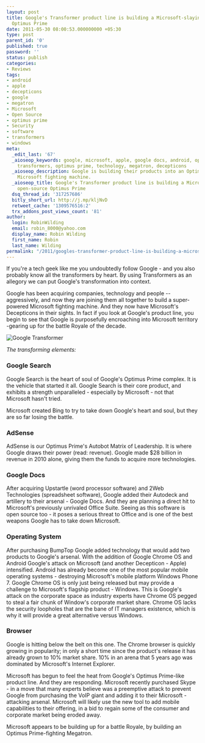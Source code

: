 ```yaml
---
layout: post
title: Google's Transformer product line is building a Microsoft-slaying open-source
  Optimus Prime
date: 2011-05-30 08:00:53.000000000 +05:30
type: post
parent_id: '0'
published: true
password: ''
status: publish
categories:
- Reviews
tags:
- android
- apple
- decepticons
- google
- megatron
- Microsoft
- Open Source
- optimus prime
- Security
- software
- transformers
- windows
meta:
  _edit_last: '67'
  _aioseop_keywords: google, microsoft, apple, google docs, android, open source,
    transformers, optimus prime, technology, megatron, decepticons
  _aioseop_description: Google is building their products into an Optimus Prime-like
    Microsoft fighting machine.
  _aioseop_title: Google's Transformer product line is building a Microsoft-slaying
    open-source Optimus Prime
  dsq_thread_id: '317257686'
  bitly_short_url: http://j.mp/kljNvD
  retweet_cache: '1309576516:2'
  trx_addons_post_views_count: '81'
author:
  login: RobinWilding
  email: robin_8000@yahoo.com
  display_name: Robin Wilding
  first_name: Robin
  last_name: Wilding
permalink: "/2011/googles-transformer-product-line-is-building-a-microsoft-slaying-open-source-optimus-prime/"
---
```

<p>If you're a tech geek like me you undoubtedly follow Google - and you also probably know all the transformers by heart. By using Transformers as an allegory we can put Google's transformation into context. </p>
<p>Google has been acquiring companies, technology and people -- aggressively, and now they are joining them all together to build a super-powered Microsoft fighting machine. And they now have Microsoft's Decepticons in their sights. In fact if you look at Google's product line, you begin to see that Google is purposefully encroaching into Microsoft territory -gearing up for the battle Royale of the decade. </p>
<p><!--more--></p>
<p><img src="/static/2011/05/google-transformer.jpg" alt="Google Transformer" class="alignright" /></p>
<p><em>The transforming elements:</em></p>
<h3>Google Search</h3>
<p>Google Search is the heart of soul of Google's Optimus Prime complex. It is the vehicle that started it all. Google Search is their core product, and exhibits a strength unparalleled - especially by Microsoft - not that Microsoft hasn't tried. </p>
<p>Microsoft created Bing to try to take down Google's heart and soul, but they are so far losing the battle.</p>
<h3>AdSense</h3>
<p>AdSense is our Optimus Prime's Autobot Matrix of Leadership. It is where Google draws their power (read: revenue). Google made $28 billion in revenue in 2010 alone, giving them the funds to acquire more technologies.</p>
<h3>Google Docs</h3>
<p>After acquiring Upstartle (word processor software) and 2Web Technologies (spreadsheet software), Google added their Autodeck and artillery to their arsenal - Google Docs. And they are planning a direct hit to Microsoft's previously unrivaled Office Suite. Seeing as this software is open source too - it poses a serious threat to Office and is one of the best weapons Google has to take down Microsoft.</p>
<h3>Operating System</h3>
<p>After purchasing BumpTop Google added technology that would add two products to Google's arsenal. With the addition of Google Chrome OS and Android Google's attack on Microsoft (and another Decepticon - Apple) intensified. Android has already become one of the most popular mobile operating systems - destroying Microsoft's mobile platform Windows Phone 7. Google Chrome OS is only just being released but may provide a challenge to Microsoft's flagship product - Windows. This is Google's attack on the corporate space as industry experts have Chrome OS pegged to steal a fair chunk of Window's corporate market share. Chrome OS lacks the security loopholes that are the bane of IT managers existence, which is why it will provide a great alternative versus Windows.</p>
<h3>Browser</h3>
<p>Google is hitting below the belt on this one. The Chrome browser is quickly growing in popularity; in only a short time since the product's release it has already grown to 10% market share. 10% in an arena that 5 years ago was dominated by Microsoft's Internet Explorer. </p>
<p>Microsoft has begun to feel the heat from Google's Optimus Prime-like product line. And they are responding. Microsoft recently purchased Skype - in a move that many experts believe was a preemptive attack to prevent Google from purchasing the VoIP giant and adding it to their Microsoft - attacking arsenal. Microsoft will likely use the new tool to add mobile capabilities to their offering, in a bid to regain some of the consumer and corporate market being eroded away. </p>
<p>Microsoft appears to be building up for a battle Royale, by building an Optimus Prime-fighting Megatron.</p>
